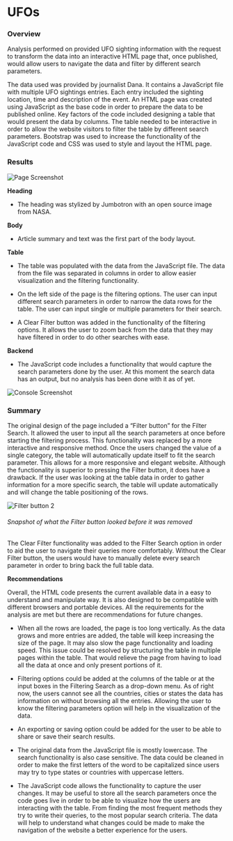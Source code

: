 # UFOs

### **Overview** ###
Analysis performed on provided UFO sighting information with the request to transform the data into an interactive HTML page that, once published, would allow users to navigate the data and filter by different search parameters. 

The data used was provided by journalist Dana. It contains a JavaScript file with multiple UFO sightings entries. Each entry included the sighting location, time and description of the event. An HTML page was created using JavaScript as the base code in order to prepare the data to be published online. Key factors of the code included designing a table that would present the data by columns. The table needed to be interactive in order to allow the website visitors to filter the table by different search parameters. 
Bootstrap was used to increase the functionality of the JavaScript code and CSS was used to style and layout the HTML page. 

### **Results** ###

![Page Screenshot](https://user-images.githubusercontent.com/85839235/133002048-76c9b58e-2c24-461e-a5f3-64ff18f3ee05.png)

**Heading**
-	The heading was stylized by Jumbotron with an open source image from NASA. 

**Body**
-	Article summary and text was the first part of the body layout. 

**Table**
-	The table was populated with the data from the JavaScript file. The data from the file was separated in columns in order to allow easier visualization and the filtering functionality.

-	On the left side of the page is the filtering options. The user can input different search parameters in order to narrow the data rows for the table. The user can input single or multiple parameters for their search. 

-	A Clear Filter button was added in the functionality of the filtering options. It allows the user to zoom back from the data that they may have filtered in order to do other searches with ease. 

**Backend**
-	The JavaScript code includes a functionality that would capture the search parameters done by the user. At this moment the search data has an output, but no analysis has been done with it as of yet. 

![Console Screenshot](https://user-images.githubusercontent.com/85839235/133002215-00a2fd43-2302-4ade-81e0-fbf6c6ebed85.png)


### **Summary** ###
The original design of the page included a “Filter button” for the Filter Search. It allowed the user to input all the search parameters at once before starting the filtering process. This functionality was replaced by a more interactive and responsive method. Once the users changed the value of a single category, the table will automatically update itself to fit the search parameter. This allows for a more responsive and elegant website. Although the functionality is superior to pressing the Filter button, it does have a drawback. If the user was looking at the table data in order to gather information for a more specific search, the table will update automatically and will change the table positioning of the rows. 

![Filter button 2](https://user-images.githubusercontent.com/85839235/133002301-f7c6a01e-753c-45ef-b074-c21ac408f2cc.png)
###### Snapshot of what the Filter button looked before it was removed ######

The Clear Filter functionality was added to the Filter Search option in order to aid the user to navigate their queries more comfortably. Without the Clear Filter button, the users would have to manually delete every search parameter in order to bring back the full table data. 

**Recommendations**

Overall, the HTML code presents the current available data in a easy to understand and manipulate way. It is also designed to be compatible with different browsers and portable devices. All the requirements for the analysis are met but there are recommendations for future changes. 

-	When all the rows are loaded, the page is too long vertically. As the data grows and more entries are added, the table will keep increasing the size of the page. It may also slow the page functionality and loading speed. This issue could be resolved by structuring the table in multiple pages within the table. That would relieve the page from having to load all the data at once and only present portions of it.

-	Filtering options could be added at the columns of the table or at the input boxes in the Filtering Search as a drop-down menu. As of right now, the users cannot see all the countries, cities or states the data has information on without browsing all the entries.  Allowing the user to know the filtering parameters option will help in the visualization of the data.

- 	An exporting or saving option could be added for the user to be able to share or save their search results. 

-	The original data from the JavaScript file is mostly lowercase. The search functionality is also case sensitive. The data could be cleaned in order to make the first letters of the word to be capitalized since users may try to type states or countries with uppercase letters. 

-	The JavaScript code allows the functionality to capture the user changes. It may be useful to store all the search parameters once the code goes live in order to be able to visualize how the users are interacting with the table. From finding the most frequent methods they try to write their queries, to the most popular search criteria. The data will help to understand what changes could be made to make the navigation of the website a better experience for the users. 
